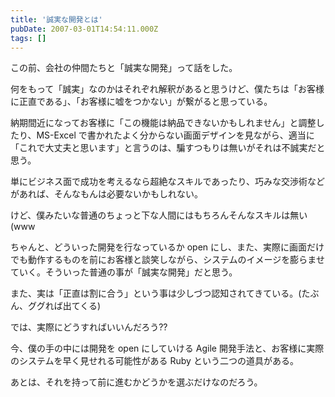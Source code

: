 ```yaml
---
title: '誠実な開発とは'
pubDate: 2007-03-01T14:54:11.000Z
tags: []
---
```


この前、会社の仲間たちと「誠実な開発」って話をした。

何をもって「誠実」なのかはそれぞれ解釈があると思うけど、僕たちは「お客様に正直である」、「お客様に嘘をつかない」が繋がると思っている。

納期間近になってお客様に「この機能は納品できないかもしれません」と調整したり、MS-Excel で書かれたよく分からない画面デザインを見ながら、適当に「これで大丈夫と思います」と言うのは、騙すつもりは無いがそれは不誠実だと思う。

単にビジネス面で成功を考えるなら超絶なスキルであったり、巧みな交渉術などがあれば、そんなもんは必要ないかもしれない。

けど、僕みたいな普通のちょっと下な人間にはもちろんそんなスキルは無い(www

ちゃんと、どういった開発を行なっているか open にし、また、実際に画面だけでも動作するものを前にお客様と談笑しながら、システムのイメージを膨らませていく。そういった普通の事が「誠実な開発」だと思う。

また、実は「正直は割に合う」という事は少しづつ認知されてきている。(たぶん、ググれば出てくる)

では、実際にどうすればいいんだろう??

今、僕の手の中には開発を open にしていける Agile 開発手法と、お客様に実際のシステムを早く見せれる可能性がある Ruby という二つの道具がある。

あとは、それを持って前に進むかどうかを選ぶだけなのだろう。

